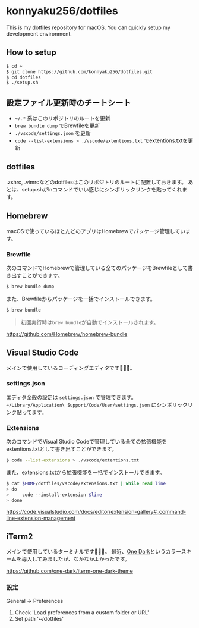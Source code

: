 # konnyaku256/dotfiles
This is my dotfiles repository for macOS.
You can quickly setup my development environment.

## How to setup
```sh
$ cd ~
$ git clone https://github.com/konnyaku256/dotfiles.git
$ cd dotfiles
$ ./setup.sh
```

## 設定ファイル更新時のチートシート
- `~/.*` 系はこのリポジトリのルートを更新
- `brew bundle dump` でBrewfileを更新
- `./vscode/settings.json` を更新
- `code --list-extensions > ./vscode/extentions.txt` でextentions.txtを更新

## dotfiles
.zshrc, .vimrcなどのdotfilesはこのリポジトリのルートに配置しておきます。
あとは、setup.shがlnコマンドでいい感じにシンボリックリンクを貼ってくれます。

## Homebrew
macOSで使っているほとんどのアプリはHomebrewでパッケージ管理しています。

### Brewfile
次のコマンドでHomebrewで管理している全てのパッケージをBrewfileとして書き出すことができます。

```sh
$ brew bundle dump
```

また、Brewfileからパッケージを一括でインストールできます。

```sh
$ brew bundle
```

> 初回実行時は`brew bundle`が自動でインストールされます。

https://github.com/Homebrew/homebrew-bundle

## Visual Studio Code
メインで使用しているコーディングエディタです。

### settings.json
エディタ全般の設定は `settings.json` で管理できます。
`~/Library/Application\ Support/Code/User/settings.json` にシンボリックリンク貼ってます。

### Extensions
次のコマンドでVisual Studio Codeで管理している全ての拡張機能をextentions.txtとして書き出すことができます。

```sh
$ code --list-extensions > ./vscode/extentions.txt
```

また、extensions.txtから拡張機能を一括でインストールできます。
```sh
$ cat $HOME/dotfiles/vscode/extensions.txt | while read line
> do
>     code --install-extension $line
> done
```

https://code.visualstudio.com/docs/editor/extension-gallery#_command-line-extension-management


## iTerm2
メインで使用しているターミナルです。
最近、[One Dark](https://github.com/atom/one-dark-ui)というカラースキームを導入してみましたが、なかなかよかったです。

https://github.com/one-dark/iterm-one-dark-theme

### 設定
General -> Preferences
1. Check 'Load preferences from a custom folder or URL'
2. Set path '~/dotfiles'